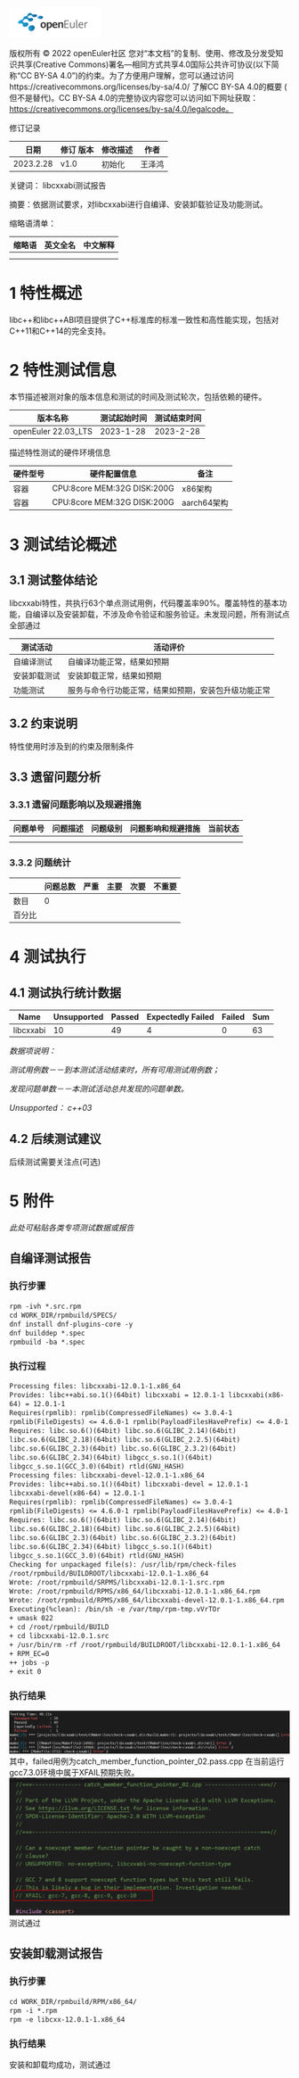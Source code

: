 ![avatar](../../images/openEuler.png)

版权所有 © 2022 openEuler社区
您对“本文档”的复制、使用、修改及分发受知识共享(Creative Commons)署名—相同方式共享4.0国际公共许可协议(以下简称“CC BY-SA
4.0”)的约束。为了方便用户理解，您可以通过访问https://creativecommons.org/licenses/by-sa/4.0/ 了解CC BY-SA 4.0的概要 (
但不是替代)。CC BY-SA 4.0的完整协议内容您可以访问如下网址获取：https://creativecommons.org/licenses/by-sa/4.0/legalcode。

修订记录

| 日期        | 修订   版本 | 修改描述 | 作者  |
|-----------|---------|------|-----|
| 2023.2.28 | v1.0    | 初始化  | 王泽鸿 |

关键词： libcxxabi测试报告

摘要：依据测试要求，对libcxxabi进行自编译、安装卸载验证及功能测试。

缩略语清单：

| 缩略语 | 英文全名 | 中文解释 |
|-----|------|------|
|     |      |      |
|     |      |      |

# 1     特性概述

libc++和libc++ABI项目提供了C++标准库的标准一致性和高性能实现，包括对C++11和C++14的完全支持。

# 2     特性测试信息

本节描述被测对象的版本信息和测试的时间及测试轮次，包括依赖的硬件。

| 版本名称                | 测试起始时间    | 测试结束时间    |
|---------------------|-----------|-----------|
| openEuler 22.03_LTS | 2023-1-28 | 2023-2-28 |

描述特性测试的硬件环境信息

| 硬件型号 | 硬件配置信息                      | 备注        |
|------|-----------------------------|-----------|
| 容器   | CPU:8core MEM:32G DISK:200G | x86架构     |
| 容器   | CPU:8core MEM:32G DISK:200G | aarch64架构 |

# 3     测试结论概述

## 3.1   测试整体结论

libcxxabi特性，共执行63个单点测试用例，代码覆盖率90%。覆盖特性的基本功能，自编译以及安装卸载，不涉及命令验证和服务验证。未发现问题，所有测试点全部通过

| 测试活动   | 活动评价                       |
|--------|----------------------------|
| 自编译测试  | 自编译功能正常，结果如预期              |
| 安装卸载测试 | 安装卸载正常，结果如预期               |
| 功能测试   | 服务与命令行功能正常，结果如预期，安装包升级功能正常 |

## 3.2   约束说明

特性使用时涉及到的约束及限制条件

## 3.3   遗留问题分析

### 3.3.1 遗留问题影响以及规避措施

| 问题单号 | 问题描述 | 问题级别 | 问题影响和规避措施 | 当前状态 |
|------|------|------|-----------|------|
|      |      |      |           |      |
|      |      |      |           |      |

### 3.3.2 问题统计

|     | 问题总数 | 严重  | 主要  | 次要  | 不重要 |
|-----|------|-----|-----|-----|-----|
| 数目  | 0    |     |     |     |     |
| 百分比 |      |     |     |     |     |

# 4     测试执行

## 4.1   测试执行统计数据

| Name                        | Unsupported | Passed | Expectedly Failed | Failed |Sum |
|-----------------------------|-------------|--------|-------------------|-----|-------|
| libcxxabi                   | 10          | 49     |  4                |   0 |     63| 


*数据项说明：*

*测试用例数－－到本测试活动结束时，所有可用测试用例数；*

*发现问题单数－－本测试活动总共发现的问题单数。*

*Unsupported： c++03*


## 4.2   后续测试建议

后续测试需要关注点(可选)

# 5     附件

*此处可粘贴各类专项测试数据或报告*

## 自编译测试报告

### 执行步骤

```
rpm -ivh *.src.rpm
cd WORK_DIR/rpmbuild/SPECS/
dnf install dnf-plugins-core -y
dnf builddep *.spec
rpmbuild -ba *.spec
```

### 执行过程

```
Processing files: libcxxabi-12.0.1-1.x86_64
Provides: libc++abi.so.1()(64bit) libcxxabi = 12.0.1-1 libcxxabi(x86-64) = 12.0.1-1
Requires(rpmlib): rpmlib(CompressedFileNames) <= 3.0.4-1 rpmlib(FileDigests) <= 4.6.0-1 rpmlib(PayloadFilesHavePrefix) <= 4.0-1
Requires: libc.so.6()(64bit) libc.so.6(GLIBC_2.14)(64bit) libc.so.6(GLIBC_2.18)(64bit) libc.so.6(GLIBC_2.2.5)(64bit) libc.so.6(GLIBC_2.3)(64bit) libc.so.6(GLIBC_2.3.2)(64bit) libc.so.6(GLIBC_2.34)(64bit) libgcc_s.so.1()(64bit) libgcc_s.so.1(GCC_3.0)(64bit) rtld(GNU_HASH)
Processing files: libcxxabi-devel-12.0.1-1.x86_64
Provides: libc++abi.so.1()(64bit) libcxxabi-devel = 12.0.1-1 libcxxabi-devel(x86-64) = 12.0.1-1
Requires(rpmlib): rpmlib(CompressedFileNames) <= 3.0.4-1 rpmlib(FileDigests) <= 4.6.0-1 rpmlib(PayloadFilesHavePrefix) <= 4.0-1
Requires: libc.so.6()(64bit) libc.so.6(GLIBC_2.14)(64bit) libc.so.6(GLIBC_2.18)(64bit) libc.so.6(GLIBC_2.2.5)(64bit) libc.so.6(GLIBC_2.3)(64bit) libc.so.6(GLIBC_2.3.2)(64bit) libc.so.6(GLIBC_2.34)(64bit) libgcc_s.so.1()(64bit) libgcc_s.so.1(GCC_3.0)(64bit) rtld(GNU_HASH)
Checking for unpackaged file(s): /usr/lib/rpm/check-files /root/rpmbuild/BUILDROOT/libcxxabi-12.0.1-1.x86_64
Wrote: /root/rpmbuild/SRPMS/libcxxabi-12.0.1-1.src.rpm
Wrote: /root/rpmbuild/RPMS/x86_64/libcxxabi-12.0.1-1.x86_64.rpm
Wrote: /root/rpmbuild/RPMS/x86_64/libcxxabi-devel-12.0.1-1.x86_64.rpm
Executing(%clean): /bin/sh -e /var/tmp/rpm-tmp.vVrTOr
+ umask 022
+ cd /root/rpmbuild/BUILD
+ cd libcxxabi-12.0.1.src
+ /usr/bin/rm -rf /root/rpmbuild/BUILDROOT/libcxxabi-12.0.1-1.x86_64
+ RPM_EC=0
++ jobs -p
+ exit 0

```
### 执行结果
![avatar](../../images/cxxabi.png)
其中，failed用例为catch_member_function_pointer_02.pass.cpp 在当前运行gcc7.3.0环境中属于XFAIL预期失败。
![avatar](../../images/catch_member_function_pointer_02.pass.png)
测试通过

## 安装卸载测试报告

### 执行步骤

```
cd WORK_DIR/rpmbuild/RPM/x86_64/
rpm -i *.rpm
rpm -e libcxx-12.0.1-1.x86_64
```

### 执行结果

安装和卸载均成功，测试通过
 
